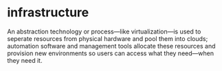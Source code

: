 # infrastructure #


An abstraction technology or process—like virtualization—is used to seperate resources from physical hardware and pool them into clouds; automation software and management tools allocate these resources and provision new environments so users can access what they need—when they need it.
